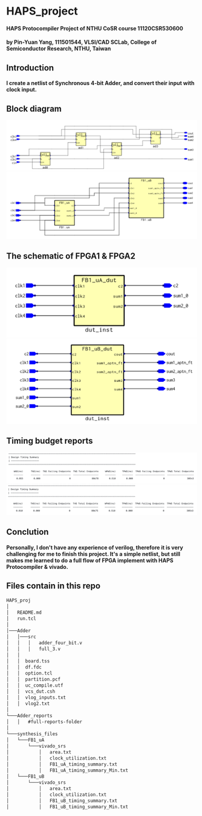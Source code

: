 # HAPS_project
#### HAPS Protocompiler Project of NTHU CoSR course 11120CSR530600
#### by Pin-Yuan Yang, 111501544, VLSI/CAD SCLab, College of Semiconductor Research, NTHU, Taiwan 


## Introduction

#### I create a netlist of Synchronous 4-bit Adder, and convert their input with clock input.

## Block diagram

![alt text](https://github.com/PYang03/HAPS_project/blob/6af9bd62f7cbbad7b2f6a66bd2d591baa4a0f90d/images/block_diagram.png)
![alt text](https://github.com/PYang03/HAPS_project/blob/6af9bd62f7cbbad7b2f6a66bd2d591baa4a0f90d/images/block_diagram_1.png)

## The schematic of FPGA1 & FPGA2

![alt text](https://github.com/PYang03/HAPS_project/blob/6af9bd62f7cbbad7b2f6a66bd2d591baa4a0f90d/images/FB1_uA.png)
![alt text](https://github.com/PYang03/HAPS_project/blob/6af9bd62f7cbbad7b2f6a66bd2d591baa4a0f90d/images/FB1_uB.png)

## Timing budget reports

![alt text](https://github.com/PYang03/HAPS_project/blob/6653286cd6bf4cf5afe2bb47cded1364f161251f/images/timing.png)
![alt text](https://github.com/PYang03/HAPS_project/blob/6653286cd6bf4cf5afe2bb47cded1364f161251f/images/timing_min.png)

## Conclution

#### Personally, I don't have any experience of verilog, therefore it is very challenging for me to finish this project. It's a simple netlist, but still makes me learned to do a full flow of FPGA implement with HAPS Protocompiler & vivado.
    
## Files contain in this repo
```
HAPS_proj
│
│   README.md
│   run.tcl   
│
│───Adder
│   │───src
│   │   │   adder_four_bit.v
│   │   │   full_3.v
│   │
│   │  board.tss
│   │  df.fdc
│   │  option.tcl
│   │  partition.pcf
│   │  uc_compile.utf
│   │  vcs_dut.csh
│   │  vlog_inputs.txt
│   │  vlog2.txt
│   
└───Adder_reports
│   │   #full-reports-folder
│   
└───synthesis_files
│   └───FB1_uA
│       └───vivado_srs
│           │   area.txt
│           │   clock_utilization.txt
│           │   FB1_uA_timing_summary.txt
│           │   FB1_uA_timing_summary_Min.txt
│   └───FB1_uB
│       └───vivado_srs
│           │   area.txt
│           │   clock_utilization.txt
│           │   FB1_uB_timing_summary.txt
│           │   FB1_uB_timing_summary_Min.txt
```

